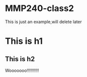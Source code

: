 MMP240-class2
=============

This is just an example,will delete later

# This is h1

## This is h2

<!DOCTYPE html>
<html>
    <head>
        <title> class2</title>
    </head>
    <body>
Wooooooo!!!!!!!!!!
    </body>
</html>

